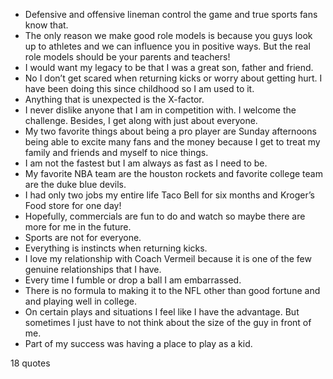  - Defensive and offensive lineman control the game and true sports fans know that.
 - The only reason we make good role models is because you guys look up to athletes and we can influence you in positive ways. But the real role models should be your parents and teachers!
 - I would want my legacy to be that I was a great son, father and friend.
 - No I don’t get scared when returning kicks or worry about getting hurt. I have been doing this since childhood so I am used to it.
 - Anything that is unexpected is the X-factor.
 - I never dislike anyone that I am in competition with. I welcome the challenge. Besides, I get along with just about everyone.
 - My two favorite things about being a pro player are Sunday afternoons being able to excite many fans and the money because I get to treat my family and friends and myself to nice things.
 - I am not the fastest but I am always as fast as I need to be.
 - My favorite NBA team are the houston rockets and favorite college team are the duke blue devils.
 - I had only two jobs my entire life Taco Bell for six months and Kroger’s Food store for one day!
 - Hopefully, commercials are fun to do and watch so maybe there are more for me in the future.
 - Sports are not for everyone.
 - Everything is instincts when returning kicks.
 - I love my relationship with Coach Vermeil because it is one of the few genuine relationships that I have.
 - Every time I fumble or drop a ball I am embarrassed.
 - There is no formula to making it to the NFL other than good fortune and and playing well in college.
 - On certain plays and situations I feel like I have the advantage. But sometimes I just have to not think about the size of the guy in front of me.
 - Part of my success was having a place to play as a kid.

18 quotes